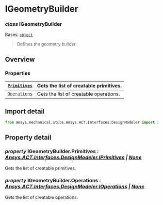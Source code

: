 <a id="igeometrybuilder"></a>

# IGeometryBuilder

<a id="IGeometryBuilder"></a>

### *class* IGeometryBuilder

Bases: [`object`](https://docs.python.org/3/library/functions.html#object)

> Defines the geometry builder.

> <!-- !! processed by numpydoc !! -->

<a id="overview"></a>

## Overview

### Properties

| [`Primitives`](#IGeometryBuilder.Primitives)   | Gets the list of creatable primitives.   |
|------------------------------------------------|------------------------------------------|
| [`Operations`](#IGeometryBuilder.Operations)   | Gets the list of creatable operations.   |

<a id="import-detail"></a>

## Import detail

```python
from ansys.mechanical.stubs.Ansys.ACT.Interfaces.DesignModeler import IGeometryBuilder
```

<a id="property-detail"></a>

## Property detail

<a id="IGeometryBuilder.Primitives"></a>

### *property* IGeometryBuilder.Primitives *: [Ansys.ACT.Interfaces.DesignModeler.IPrimitives](IPrimitives.md#IPrimitives) | [None](https://docs.python.org/3/library/constants.html#None)*

Gets the list of creatable primitives.

<!-- !! processed by numpydoc !! -->

<a id="IGeometryBuilder.Operations"></a>

### *property* IGeometryBuilder.Operations *: [Ansys.ACT.Interfaces.DesignModeler.IOperations](IOperations.md#IOperations) | [None](https://docs.python.org/3/library/constants.html#None)*

Gets the list of creatable operations.

<!-- !! processed by numpydoc !! -->
